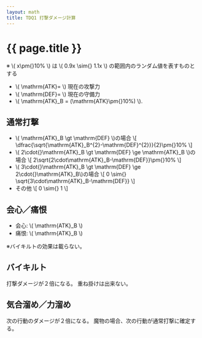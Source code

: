 ```yaml
---
layout: math
title: TDQ1 打撃ダメージ計算
---
```


# {{ page.title }}

※ \\( x\pm{}10\% \\) は \\( 0.9x \sim{} 1.1x \\) の範囲内のランダム値を表すものとする

* \\( \mathrm{ATK}= \\) 現在の攻撃力
* \\( \mathrm{DEF}= \\) 現在の守備力
* \\( \mathrm{ATK}_B = (\mathrm{ATK}\pm{}10\%) \\).


## 通常打撃

* \\( \mathrm{ATK}_B \gt \mathrm{DEF} \\)の場合
\\[
	\dfrac{\sqrt{\mathrm{ATK}_B^{2}-\mathrm{DEF}^{2}}}{2}\pm{}10\%
\\]
* \\( 2\cdot{}\mathrm{ATK}_B \gt \mathrm{DEF} \ge \mathrm{ATK}_B \\)の場合
\\[
	2\sqrt{2\cdot\mathrm{ATK}_B-\mathrm{DEF}}\pm{}10\%
\\]
* \\( 3\cdot{}\mathrm{ATK}_B \gt \mathrm{DEF} \ge 2\cdot{}\mathrm{ATK}_B\\)の場合
\\[
	0 \sim{} \sqrt{3\cdot\mathrm{ATK}_B-\mathrm{DEF}}
\\]
* その他
\\[
	0 \sim{} 1
\\]


## 会心／痛恨

* 会心: \\( \mathrm{ATK}_B \\)
* 痛恨: \\( \mathrm{ATK}_B \\)

※バイキルトの効果は載らない。


## バイキルト

打撃ダメージが２倍になる。
重ね掛けは出来ない。


## 気合溜め／力溜め

次の行動のダメージが２倍になる。
魔物の場合、次の行動が通常打撃に確定する。
